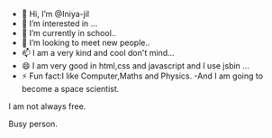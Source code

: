 - 👋 Hi, I’m @Iniya-jil
- 👀 I’m interested in ...
- 🌱 I’m currently in school..
- 💞️ I’m looking to meet new people..
- 📫 I am a very kind and cool don't mind...
- 😄 I am very good in html,css and javascript and I use jsbin ...
- ⚡ Fun fact:I like Computer,Maths and Physics.
-And I am going to become a space scientist.
<!---
Iniya-jil/Iniya-jil is a ✨ special ✨ repository because its `README.md` (this file) appears on your GitHub profile.
You can click the Preview link to take a look at your changes.
---> I am not always free.
Busy person.

